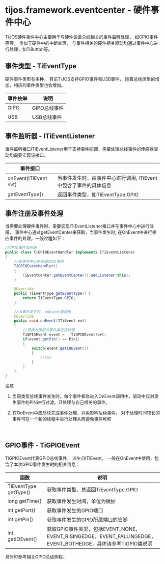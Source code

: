 #  tijos.framework.eventcenter - 硬件事件中心

TiJOS硬件事件中心主要用于与硬件设备总线相关的事件监听处理， 如GPIO事件等等， 类似于硬件中的中断处理， 与事件相关的硬件相关驱动均通过事件中心进行处理，如TiButton等。

## 事件类型 - TiEventType

硬件事件类型有多种， 目前TiJOS支持GPIO事件和USB事件， 随着总线类型的增加，相应的事件类型也会增加。

| 事件枚举 | 说明       |
| ---- | -------- |
| GIPO | GIPO总线事件 |
| USB  | USB总线事件  |



## 事件监听器 - ITiEventListener

事件监听接口ITiEventListener用于支持事件回调，需要处理总线事件的传感器驱动均需要实现该接口。

| 事件接口                  |                                       |
| --------------------- | ------------------------------------- |
| onEvent(ITiEvent evt) | 当事件发生时，由事件中心进行调用, ITiEvent中包含了事件的具体信息 |
| getEventType()        | 返回事件类型，如TiEventType.GPIO              |



## 事件注册及事件处理

当需要处理硬件事件时，需要实现ITiEventListener接口并在事件中心中进行注册， 事件中心通过getEventCenter来获取，当事件发生时, 在OnEvent中进行相应事件的处理，一般过程如下：

```java
//GPIO事件监听器
public class TiGPIOEventHandler implements ITiEventListener
{
	//在事件中心中注册GPIO事件
	TiGPIOEventHandler()
	{
    	TiEventCenter.getEventCenter().addListener(this);
	}
	
 	@Override
	public TiEventType getEventType() {
		return TiEventType.GPIO;
	}
	
	//当事件发生时, onEvent被调用
	@Override
	public void onEvent(ITiEvent evt) 
	{
		//转换为指定的事件类进行处理
		TiGPIOEvent event =  (TiGPIOEvent)evt;
      	if(event.getPin() == Pin1) 
      	{
			switch(event.getIOEvent())
			{
				//xxx
			}
		}
	}	
}
```

注意

1. 当同类型总线事件发生时，每个事件都会进入OnEvent调用中，驱动中应对发生事件的PIN进行过滤，只处理与自己相关的事件。

2. 在OnEvent中应尽快完成事件处理，以免影响后续事件， 对于处理时间较长的事件可在一个新的线程中进行处理从而避免事件堆积

   ​

## GPIO事件 - TiGPIOEvent

TiGPIOEvent代表GPIO总线事件， 派生自ITiEvent， 一般在OnEvent中使用，包含了本次GPIO事件发生时的相关信息：

| 函数                    | 说明                                       |
| --------------------- | ---------------------------------------- |
| TiEventType getType() | 获取事件类型，总返回TiEventType.GPIO               |
| long getTime()        | 获取事件发生时间，单位为微妙                           |
| int getPort()         | 获取事件发生的GPIO端口                            |
| int getPin()          | 获取事件发生的GPIO所属端口的管脚                       |
| int getIOEvent()      | 获取GPIO事件类型，包括EVENT_NONE，EVENT_RISINGEDGE，EVENT_FALLINGEDGE，EVENT_BOTHEDGE，具体请参考TiGPIO类说明 |

具体可参考相关GPIO总线例程。